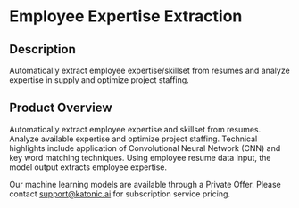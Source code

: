 # Employee Expertise Extraction

## Description
Automatically extract employee expertise/skillset from resumes and analyze expertise in supply and optimize project staffing. 

## Product Overview
Automatically extract employee expertise and skillset from resumes. Analyze available expertise and optimize project staffing. Technical highlights include application of Convolutional Neural Network (CNN) and key word matching techniques. Using employee resume data input, the model output extracts employee expertise. 

Our machine learning models are available through a Private Offer. Please contact support@katonic.ai for subscription service pricing.
